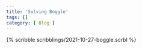 ```yaml
---
title: 'Solving Boggle'
tags: []
category: [ Blog ]
---
```


{% scribble scribblings/2021-10-27-boggle.scrbl %}
